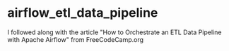 # airflow_etl_data_pipeline
I followed along with the article "How to Orchestrate an ETL Data Pipeline with Apache Airflow" from FreeCodeCamp.org 
